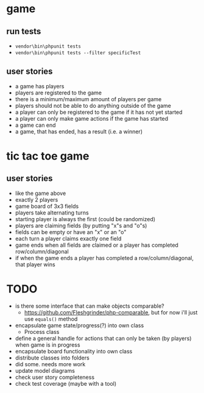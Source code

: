 # game

## run tests
- `vendor\bin\phpunit tests`
- `vendor\bin\phpunit tests --filter specificTest`

## user stories
- a game has players
- players are registered to the game
- there is a minimum/maximum amount of players per game
- players should not be able to do anything outside of the game
- a player can only be registered to the game if it has not yet started
- a player can only make game actions if the game has started
- a game can end
- a game, that has ended, has a result (i.e. a winner)

# tic tac toe game

## user stories
- like the game above
- exactly 2 players
- game board of 3x3 fields
- players take alternating turns
- starting player is always the first (could be randomized)
- players are claiming fields (by putting "x"s and "o"s)
- fields can be empty or have an "x" or an "o"
- each turn a player claims exactly one field
- game ends when all fields are claimed or a player has completed row/column/diagonal
- if when the game ends a player has completed a row/column/diagonal, that player wins

# TODO
- is there some interface that can make objects comparable?
  - https://github.com/Fleshgrinder/php-comparable, but for now i'll just use `equals()` method
- encapsulate game state/progress(?) into own class
  - Process class
- define a general handle for actions that can only be taken (by players) when game is in progress
- encapsulate board functionality into own class
- distribute classes into folders
 - did some. needs more work
- update model diagrams
- check user story completeness
- check test coverage (maybe with a tool)